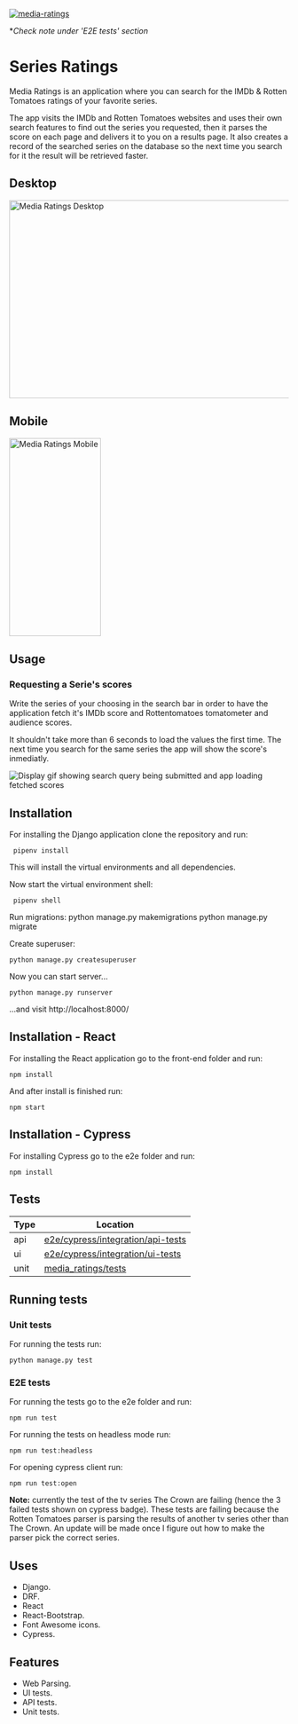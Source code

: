 [![media-ratings](https://img.shields.io/endpoint?url=https://cloud.cypress.io/badge/detailed/wy69vd&style=plastic&logo=cypress)](https://cloud.cypress.io/projects/wy69vd/runs)

\*_Check note under 'E2E tests' section_

# Series Ratings

Media Ratings is an application where you can search for the IMDb & Rotten Tomatoes ratings of your favorite series.

The app visits the IMDb and Rotten Tomatoes websites and uses their own search features to find out the series you requested, then it parses the score on each page and delivers it to you on a results page. It also creates a record of the searched series on the database so the next time you search for it the result will be retrieved faster.

  <h2>Desktop</h2>
  <img src="https://user-images.githubusercontent.com/4129325/221217865-d51a9f01-a1d1-438b-86b0-d85acd3d4351.png" title="Media Ratings Desktop" alt="Media Ratings Desktop" width="650" height="357" style="display: inline"/>
  
  <h2>Mobile</h2>
  <img src="https://github.com/manuel12/media-ratings/assets/4129325/7074b91e-8a14-47e6-9307-51330714b22b" title="Media Ratings Mobile" alt="Media Ratings Mobile" width="165" height="357"/>

## Usage

### Requesting a Serie's scores

Write the series of your choosing in the search bar in order to have the application fetch it's IMDb score and Rottentomatoes tomatometer and audience scores.

It shouldn't take more than 6 seconds to load the values the first time. The next time you search for the same series the app will show the score's inmediatly.

![Display gif showing search query being submitted and app loading fetched scores](demo/submit-search.gif)

## Installation

For installing the Django application clone the repository and run:

     pipenv install

This will install the virtual environments and all dependencies.

Now start the virtual environment shell:

     pipenv shell

Run migrations:
python manage.py makemigrations
python manage.py migrate

Create superuser:

    python manage.py createsuperuser

Now you can start server...

    python manage.py runserver

...and visit http://localhost:8000/

## Installation - React

For installing the React application go to the front-end folder and run:

    npm install

And after install is finished run:

    npm start

## Installation - Cypress

For installing Cypress go to the e2e folder and run:

    npm install

## Tests

| Type | Location                                                               |
| ---- | ---------------------------------------------------------------------- |
| api  | [e2e/cypress/integration/api-tests](e2e/cypress/integration/api-tests) |
| ui   | [e2e/cypress/integration/ui-tests](e2e/cypress/integration/ui-tests)   |
| unit | [media_ratings/tests](media_ratings/tests)                             |

## Running tests

### Unit tests

For running the tests run:

    python manage.py test

### E2E tests

For running the tests go to the e2e folder and run:

    npm run test

For running the tests on headless mode run:

    npm run test:headless

For opening cypress client run:

    npm run test:open

**Note:** currently the test of the tv series The Crown are failing (hence the 3 failed tests shown on cypress badge). These tests are failing because the Rotten Tomatoes parser is parsing the results of another tv series other than The Crown. An update will be made once I figure out how to make the parser pick the correct series.

## Uses

- Django.
- DRF.
- React
- React-Bootstrap.
- Font Awesome icons.
- Cypress.

## Features

- Web Parsing.
- UI tests.
- API tests.
- Unit tests.
